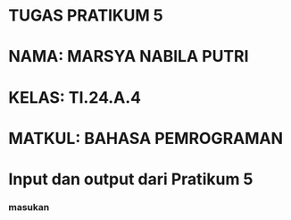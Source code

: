 # TUGAS PRATIKUM 5
# NAMA: MARSYA NABILA PUTRI
# KELAS: TI.24.A.4
# MATKUL: BAHASA PEMROGRAMAN
# Input dan output dari Pratikum 5
### masukan

